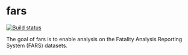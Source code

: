 <!-- README.md is generated from README.Rmd. Please edit that file -->
fars
====

[![Build status](https://ci.appveyor.com/api/projects/status/5ko1tqvtsah53nmg?svg=true)](https://ci.appveyor.com/project/utkarshphirke/fars)

The goal of fars is to enable analysis on the Fatality Analysis Reporting System (FARS) datasets.
